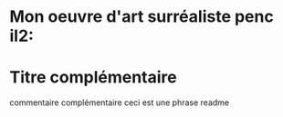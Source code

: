 # Mon oeuvre d'art surréaliste penc il2:
# Titre complémentaire
commentaire complémentaire
ceci est une phrase readme
